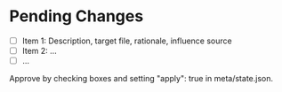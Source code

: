 # Pending Changes

- [ ] Item 1: Description, target file, rationale, influence source  
- [ ] Item 2: …  
- [ ] …

Approve by checking boxes and setting "apply": true in meta/state.json.

